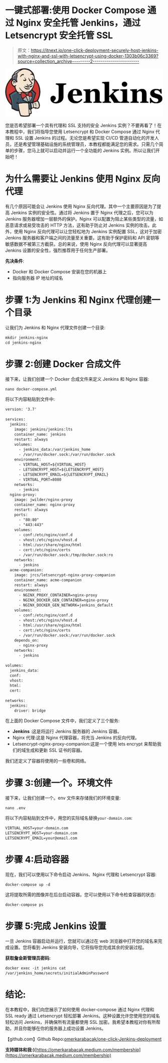 # 一键式部署:使用 Docker Compose 通过 Nginx 安全托管 Jenkins，通过 Letsencrypt 安全托管 SSL

> 原文：<https://itnext.io/one-click-deployment-securely-host-jenkins-with-nginx-and-ssl-with-letsencrypt-using-docker-1303b06c3369?source=collection_archive---------2----------------------->

![](img/df86865d7692017022589de0d580ddea.png)

您是否希望部署一个具有代理和 SSL 支持的安全 Jenkins 实例？不要再看了！在本教程中，我们将指导您使用 Letsencrypt 和 Docker Compose 通过 Nginx 代理和 SSL 设置 Jenkins 的过程。无论您是希望实现 CI/CD 管道自动化的开发人员，还是希望管理基础设施的系统管理员，本教程都能满足您的需求。只需几个简单的步骤，您马上就可以启动并运行一个全功能的 Jenkins 实例。所以让我们开始吧！

# 为什么需要让 Jenkins 使用 Nginx 反向代理

有几个原因可能会让 Jenkins 使用 Nginx 反向代理。其中一个主要原因是为了提高 Jenkins 实例的安全性。通过将 Jenkins 置于 Nginx 代理之后，您可以为 Jenkins 服务器增加一层额外的保护。Nginx 可以配置为阻止某些类型的流量，如恶意请求或易受攻击的 HTTP 方法，这有助于防止对 Jenkins 实例的攻击。此外，使用 Nginx 反向代理可以让您轻松地为 Jenkins 实例配置 SSL，这对于加密 Jenkins 服务器和客户端之间的流量至关重要。这有助于保护密码和 API 密钥等敏感数据不被第三方截获。总的来说，使用 Nginx 反向代理可以显著提高 Jenkins 设置的安全性，强烈推荐用于任何生产部署。

**先决条件**:

*   Docker 和 Docker Compose 安装在您的机器上
*   指向服务器 IP 地址的域名

# **步骤 1:为 Jenkins 和 Nginx 代理**创建一个目录

让我们为 Jenkins 和 Nginx 代理文件创建一个目录:

```
mkdir jenkins-nginx
cd jenkins-nginx
```

# 步骤 2:创建 Docker 合成文件

接下来，让我们创建一个 Docker 合成文件来定义 Jenkins 和 Nginx 容器:

```
nano docker-compose.yml
```

将以下内容粘贴到文件中:

```
version: '3.7'

services:
  jenkins:
    image: jenkins/jenkins:lts
    container_name: jenkins
    restart: always
    volumes:
      - jenkins_data:/var/jenkins_home
      - /var/run/docker.sock:/var/run/docker.sock
    environment:
      - VIRTUAL_HOST=${VIRTUAL_HOST}
      - LETSENCRYPT_HOST=${LETSENCRYPT_HOST}
      - LETSENCRYPT_EMAIL=${LETSENCRYPT_EMAIL}
      - VIRTUAL_PORT=8080
    networks:
      - jenkins
  nginx-proxy:
    image: jwilder/nginx-proxy
    container_name: nginx-proxy
    restart: always
    ports:
      - "80:80"
      - "443:443"
    volumes:
      - conf:/etc/nginx/conf.d
      - vhost:/etc/nginx/vhost.d
      - html:/usr/share/nginx/html
      - cert:/etc/nginx/certs
      - /var/run/docker.sock:/tmp/docker.sock:ro
    networks:
      - jenkins
  acme-companion:
    image: jrcs/letsencrypt-nginx-proxy-companion
    container_name: acme-companion
    restart: always
    environment:
      - NGINX_PROXY_CONTAINER=nginx-proxy
      - NGINX_DOCKER_GEN_CONTAINER=nginx-proxy
      - NGINX_DOCKER_GEN_NETWORK=jenkins_default
    volumes:
      - conf:/etc/nginx/conf.d
      - vhost:/etc/nginx/vhost.d
      - html:/usr/share/nginx/html
      - cert:/etc/nginx/certs
      - /var/run/docker.sock:/var/run/docker.sock
    depends_on:
      - nginx-proxy
    networks:
      - jenkins

volumes:
  jenkins_data:
  conf:
  vhost:
  html:
  cert:

networks:
  jenkins:
    driver: bridge
```

在上面的 Docker Compose 文件中，我们定义了三个服务:

*   **Jenkins** :这是将运行 Jenkins 服务器的 Jenkins 容器。
*   Nginx 代理:这是 Nginx 代理容器，将充当 Jenkins 的反向代理。
*   Letsencrypt-nginx-proxy-companion:这是一个使用 lets encrypt 来帮助我们的域生成和更新 SSL 证书的容器。

我们还定义了容器将使用的一些卷和网络。

# 步骤 3:创建一个。环境文件

接下来，让我们创建一个。env 文件来存储我们的环境变量:

```
nano .env
```

将以下内容粘贴到文件中，用您的实际域名替换`your-domain.com`:

```
VIRTUAL_HOST=your-domain.com
LETSENCRYPT_HOST=your-domain.com
LETSENCRYPT_EMAIL=your@email.com
```

# 步骤 4:启动容器

现在，我们可以使用以下命令启动 Jenkins、Nginx 代理和 Letsencrypt 容器:

```
docker-compose up -d
```

这将提取所需的图像并在后台启动容器。您可以使用以下命令检查容器的状态:

```
docker-compose ps
```

# 步骤 5:完成 Jenkins 设置

一旦 Jenkins 容器启动并运行，您就可以通过在 web 浏览器中打开您的域名来完成设置。您将看到 Jenkins 安装向导，它将指导您完成其余的安装过程。

**获取詹金斯管理员密码:**

```
docker exec -it jenkins cat /var/jenkins_home/secrets/initialAdminPassword
```

# 结论:

在本教程中，我们向您展示了如何使用 docker-compose 通过 Nginx 代理和 SSL ready 通过 Letsencrypt 轻松部署 Jenkins。这种设置允许您使用您的域名轻松访问 Jenkins，并确保所有流量都使用 SSL 加密。我希望本教程对你有所帮助，并且你能够在你的服务器上成功设置 Jenkins。

【github.com】Github Repo:[omerkarabacak/one-click-Jenkins-deployment](https://github.com/omerkarabacak/one-click-jenkins-deployment)

**支持媒体和我:)**[https://omerkarabacak.medium.com/membership](https://omerkarabacak.medium.com/membership)